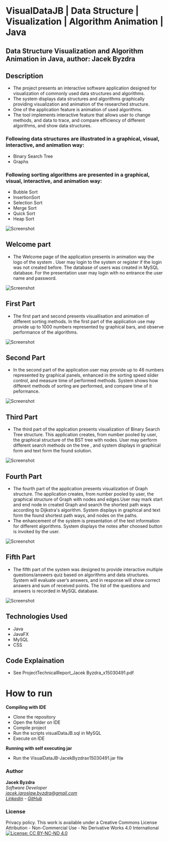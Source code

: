 # VisualDataJB | Data Structure | Visualization | Algorithm Animation | Java
## Data Structure Visualization and Algorithm Animation in Java, author: Jacek Byzdra

## Description
- The project presents an interactive software application designed for visualization of commonly used data structures and algorithms.  
- The system displays data structures and algorithms graphically providing visualization and animation of the researched structure.   
- One of the application feature is animation of used algorithms.   
- The tool implements interactive feature that allows user to change methods, and data to trace, and compare efficiency of different algorithms, and show data structures.  
### Following data structures are  illustrated in  a graphical, visual, interactive, and animation way:    
- Binary Search Tree   
- Graphs  

### Following sorting algorithms  are presented in a graphical, visual, interactive, and animation way:  
- Bubble Sort  
- InsertionSort  
- Selection Sort  
- Merge Sort  
- Quick Sort  
- Heap Sort  

![Screenshot](screenshot1.png)

## Welcome part
- The Welcome page of the application presents in animation way the logo of the system . User may login to the system  or register if the login was not created before. The database of users was created in MySQL database.  For the presentation user may login with no entrance  the user name and password.  

![Screenshot](screenshot2.png)

## First Part
- The first part and second  presents visuallisation and animation of different sorting methods. In the first part of the application use may provide up to 1000 numbers represented by graphical bars,  and observe performance of the algorithms.  

![Screenshot](screenshot3.png)

## Second Part
- In the second part of the application user may provide up to 46 numbers represented by  graphical panels,  enhanced in the sorting speed slider control, and measure time of performed methods. System shows how different methods of sorting are performed, and compare time of it peformance.  

![Screenshot](screenshot4.png)

## Third Part
- The third part of the applcation presents visualization of Binary Search Tree structure. This application creates, from number pooled by user, the graphical structure of the BST tree with nodes. User may perform different search methods on the tree , and system displays in graphical form and text form the found solution.  

![Screenshot](screenshot5.png)

## Fourth Part
- The fourth part of the application presents visualization of Graph structure. The application creates, from number pooled by user, the graphical structure of Graph with nodes and edges.User may mark start and end node in created Graph and search the shortest path ways according to Dijkstra's algorithm.  System displays in graphical and text form the found shortest path ways, and nodes on the paths.  
- The enhancement of the system is presentation of the text information for different  algorithms. System displays the notes after choosed button is invoked by the user.

![Screenshot](screenshot6.png)

## Fifth Part
- The fifth part of the system was designed to provide interactive multiple questions/answers quiz based on algorithms and data structures.  System will evaluate user’s answers,  and in response will show correct answers and sum of received points. The list of the questions and answers is recorded in MySQL database.  

![Screenshot](screenshot7.png)

## Technologies Used
- Java
- JavaFX
- MySQL
- CSS

## Code Explaination
- See ProjectTechnicalReport_Jacek Byzdra_x15030491.pdf

# How to run 
**Compiling with IDE**   

- Clone the repository
- Open the folder on IDE
- Compile project
- Run  the scripts visualDataJB.sql  in MySQL
- Execute on IDE   

**Running with self executing jar**

- Run the VisualDataJB-JacekByzdrax15030491.jar file

### Author

**Jacek Byzdra**  
*Software Developer  
jacek.jaroslaw.byzdra@gmail.com  
[Linkedin](https://www.linkedin.com/in/jacek-byzdra/) - [GitHub](https://github.com/jacekbwwa)*

### License
Privacy policy. This work is available under a Creative Commons License Attribution - Non-Commercial Use - No Derivative Works 4.0 International
[![License: CC BY-NC-ND 4.0](https://licensebuttons.net/l/by-nc-nd/4.0/80x15.png)](https://creativecommons.org/licenses/by-nc-nd/4.0/)
